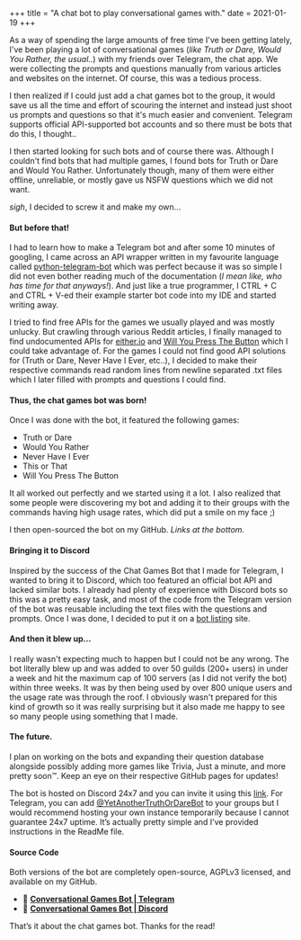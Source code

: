 +++
title = "A chat bot to play conversational games with."
date = 2021-01-19
+++

As a way of spending the large amounts of free time I've been getting lately, I've been playing a lot of conversational games (*like Truth or Dare, Would You Rather, the usual..*) with my friends over Telegram, the chat app. We were collecting the prompts and questions manually from various articles and websites on the internet. Of course, this was a tedious process.

I then realized if I could just add a chat games bot to the group, it would save us all the time and effort of scouring the internet and instead just shoot us prompts and questions so that it's much easier and convenient. Telegram supports official API-supported bot accounts and so there must be bots that do this, I thought..

I then started looking for such bots and of course there was. Although I couldn't find bots that had multiple games, I found bots for Truth or Dare and Would You Rather. Unfortunately though, many of them were either offline, unreliable, or mostly gave us NSFW questions which we did not want.

*sigh*, I decided to screw it and make my own...

#### But before that!

I had to learn how to make a Telegram bot and after some 10 minutes of googling, I came across an API wrapper written in my favourite language called [python-telegram-bot](https://pypi.org/project/python-telegram-bot/) which was perfect because it was so simple I did not even bother reading much of the documentation (*I mean like, who has time for that anyways!*). And just like a true programmer, I CTRL + C and CTRL + V-ed their example starter bot code into my IDE and started writing away.

I tried to find free APIs for the games we usually played and was mostly unlucky. But crawling through various Reddit articles, I finally managed to find undocumented APIs for [either.io](https://either.io) and [Will You Press The Button](https://willyoupressthebutton.com/) which I could take advantage of. For the games I could not find good API solutions for (Truth or Dare, Never Have I Ever, etc..), I decided to make their respective commands read random lines from newline separated .txt files which I later filled with prompts and questions I could find.

#### Thus, the chat games bot was born!

Once I was done with the bot, it featured the following games:

- Truth or Dare
- Would You Rather
- Never Have I Ever
- This or That
- Will You Press The Button

It all worked out perfectly and we started using it a lot. I also realized that some people were discovering my bot and adding it to their groups with the commands having high usage rates, which did put a smile on my face ;)

I then open-sourced the bot on my GitHub. *Links at the bottom.*

#### Bringing it to Discord

Inspired by the success of the Chat Games Bot that I made for Telegram, I wanted to bring it to Discord, which too featured an official bot API and lacked similar bots. I already had plenty of experience with Discord bots so this was a pretty easy task, and most of the code from the Telegram version of the bot was reusable including the text files with the questions and prompts. Once I was done, I decided to put it on a [bot listing](https://top.gg) site.

#### And then it blew up...

I really wasn't expecting much to happen but I could not be any wrong. The bot literally blew up and was added to over 50 guilds (200+ users) in under a week and hit the maximum cap of 100 servers (as I did not verify the bot) within three weeks. It was by then being used by over 800 unique users and the usage rate was through the roof. I obviously wasn't prepared for this kind of growth so it was really surprising but it also made me happy to see so many people using something that I made.

#### The future.

I plan on working on the bots and expanding their question database alongside possibly adding more games like Trivia, Just a minute, and more pretty soon™. Keep an eye on their respective GitHub pages for updates!

The bot is hosted on Discord 24x7 and you can invite it using this [link](https://discord.com/api/oauth2/authorize?client_id=793051926953984000&permissions=280640&scope=bot). For Telegram, you can add [@YetAnotherTruthOrDareBot](http://telegram.me/YetAnotherTruthOrDareBot) to your groups but I would recommend hosting your own instance temporarily because I cannot guarantee 24x7 uptime. It’s actually pretty simple and I’ve provided instructions in the ReadMe file.

#### Source Code

Both versions of the bot are completely open-source, AGPLv3 licensed, and available on my GitHub.

- 🔗 [**Conversational Games Bot | Telegram**](https://github.com/waterrmalann/telegram-conversational-games-bot)
- 🔗 [**Conversational Games Bot | Discord**](https://github.com/waterrmalann/discord-conversational-games-bot)

That’s it about the chat games bot. Thanks for the read!